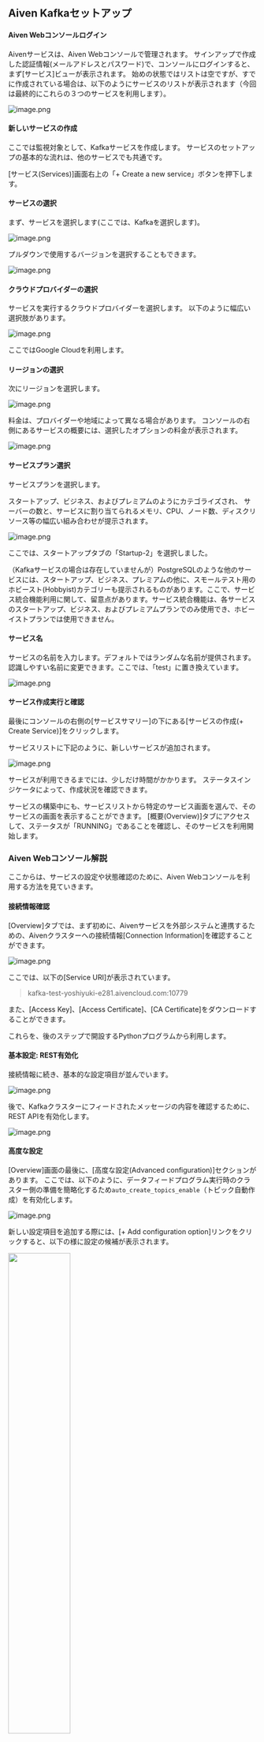 ## Aiven Kafkaセットアップ

#### Aiven Webコンソールログイン

Aivenサービスは、Aiven Webコンソールで管理されます。
サインアップで作成した認証情報(メールアドレスとパスワード)で、コンソールにログインすると、まず[サービス]ビューが表示されます。
始めの状態ではリストは空ですが、すでに作成されている場合は、以下のようにサービスのリストが表示されます（今回は最終的にこれらの３つのサービスを利用します）。

![image.png](https://qiita-image-store.s3.ap-northeast-1.amazonaws.com/0/176567/8b0e55a3-ac3d-50c7-961c-18feca9979ec.png)

#### 新しいサービスの作成

ここでは監視対象として、Kafkaサービスを作成します。
サービスのセットアップの基本的な流れは、他のサービスでも共通です。

[サービス(Services)]画面右上の「+ Create a new service」ボタンを押下します。

#### サービスの選択

まず、サービスを選択します(ここでは、Kafkaを選択します)。

![image.png](https://qiita-image-store.s3.ap-northeast-1.amazonaws.com/0/176567/e64d98f5-8762-7469-06da-013b2b1e2992.png)

プルダウンで使用するバージョンを選択することもできます。

![image.png](https://qiita-image-store.s3.ap-northeast-1.amazonaws.com/0/176567/0eb9bd4e-4574-58cf-6346-3ceff0e56195.png)

#### クラウドプロバイダーの選択

サービスを実行するクラウドプロバイダーを選択します。
以下のように幅広い選択肢があります。

![image.png](https://qiita-image-store.s3.ap-northeast-1.amazonaws.com/0/176567/b4114abf-0fb5-f6f0-bc73-47a7c9b5242f.png)

ここではGoogle Cloudを利用します。

#### リージョンの選択

次にリージョンを選択します。

![image.png](https://qiita-image-store.s3.ap-northeast-1.amazonaws.com/0/176567/bab42dab-67c4-e874-9d07-f65e10588a0a.png)


料金は、プロバイダーや地域によって異なる場合があります。
コンソールの右側にあるサービスの概要には、選択したオプションの料金が表示されます。

![image.png](https://qiita-image-store.s3.ap-northeast-1.amazonaws.com/0/176567/36694952-006b-ea3f-9135-1024cfc957dc.png)

#### サービスプラン選択

サービスプランを選択します。

スタートアップ、ビジネス、およびプレミアムのようにカテゴライズされ、
サーバーの数と、サービスに割り当てられるメモリ、CPU、ノード数、ディスクリソース等の幅広い組み合わせが提示されます。

![image.png](https://qiita-image-store.s3.ap-northeast-1.amazonaws.com/0/176567/a827fa1d-fb70-4f61-e81c-18636035ae61.png)

ここでは、スタートアップタブの「Startup-2」を選択しました。

（Kafkaサービスの場合は存在していませんが）PostgreSQLのような他のサービスには、スタートアップ、ビジネス、プレミアムの他に、スモールテスト用のホビースト(Hobbyist)カテゴリーも提示されるものがあります。ここで、サービス統合機能利用に関して、留意点があります。サービス統合機能は、各サービスのスタートアップ、ビジネス、およびプレミアムプランでのみ使用でき、ホビーイストプランでは使用できません。

#### サービス名

サービスの名前を入力します。デフォルトではランダムな名前が提供されます。
認識しやすい名前に変更できます。ここでは、「test」に置き換えています。

![image.png](https://qiita-image-store.s3.ap-northeast-1.amazonaws.com/0/176567/e181391e-a304-8ef3-2ea4-3cfda30180bd.png)

#### サービス作成実行と確認

最後にコンソールの右側の[サービスサマリー]の下にある[サービスの作成(+ Create Service)]をクリックします。

サービスリストに下記のように、新しいサービスが追加されます。

![image.png](https://qiita-image-store.s3.ap-northeast-1.amazonaws.com/0/176567/ec303810-7b79-3eb3-0883-96923d0393bb.png)

サービスが利用できるまでには、少しだけ時間がかかります。
ステータスインジケータによって、作成状況を確認できます。

サービスの構築中にも、サービスリストから特定のサービス画面を選んで、そのサービスの画面を表示することができます。
[概要(Overview)]タブにアクセスして、ステータスが「RUNNING」であることを確認し、そのサービスを利用開始します。

### Aiven Webコンソール解説

ここからは、サービスの設定や状態確認のために、Aiven Webコンソールを利用する方法を見ていきます。

#### 接続情報確認

[Overview]タブでは、まず初めに、Aivenサービスを外部システムと連携するための、Aivenクラスターへの接続情報[Connection Information]を確認することができます。


![image.png](https://qiita-image-store.s3.ap-northeast-1.amazonaws.com/0/176567/4279227d-8149-535d-73c9-b934598c34b9.png)

ここでは、以下の[Service URI]が表示されています。

>kafka-test-yoshiyuki-e281.aivencloud.com:10779

また、[Access Key]、[Access Certificate]、[CA Certificate]をダウンロードすることができます。

これらを、後のステップで開設するPythonプログラムから利用します。


#### 基本設定: REST有効化

接続情報に続き、基本的な設定項目が並んでいます。

![image.png](https://qiita-image-store.s3.ap-northeast-1.amazonaws.com/0/176567/d0214ecb-d54b-0915-89e6-3784a9ffe2ee.png)

後で、Kafkaクラスターにフィードされたメッセージの内容を確認するために、REST APIを有効化します。

![image.png](https://qiita-image-store.s3.ap-northeast-1.amazonaws.com/0/176567/35ef6756-0bb1-df61-319c-66caa4f3737a.png)

#### 高度な設定

[Overview]画面の最後に、[高度な設定(Advanced configuration)]セクションがあります。
ここでは、以下のように、データフィードプログラム実行時のクラスター側の準備を簡略化するため`auto_create_topics_enable`（トピック自動作成）を有効化します。

![image.png](https://qiita-image-store.s3.ap-northeast-1.amazonaws.com/0/176567/446d43c7-cad7-1bec-2eef-f45ae9ce90ed.png)

新しい設定項目を追加する際には、[+ Add configuration option]リンクをクリックすると、以下の様に設定の候補が表示されます。

<img src="https://qiita-image-store.s3.ap-northeast-1.amazonaws.com/0/176567/d659102e-141d-f706-686b-7c82952a1668.png" width=50%>

以上で、今回のセットアップが完了しました。

[目次へ戻る](./contents_ja.md)
